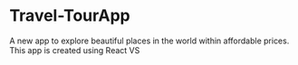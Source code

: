 # Travel-TourApp
A new app to explore beautiful places in the world within affordable prices. This app is created using React VS
